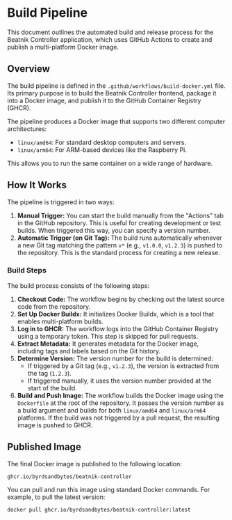 # Build Pipeline

This document outlines the automated build and release process for the Beatnik Controller application, which uses GitHub Actions to create and publish a multi-platform Docker image.

## Overview

The build pipeline is defined in the `.github/workflows/build-docker.yml` file. Its primary purpose is to build the Beatnik Controller frontend, package it into a Docker image, and publish it to the GitHub Container Registry (GHCR).

The pipeline produces a Docker image that supports two different computer architectures:

-   `linux/amd64`: For standard desktop computers and servers.
-   `linux/arm64`: For ARM-based devices like the Raspberry Pi.

This allows you to run the same container on a wide range of hardware.

## How It Works

The pipeline is triggered in two ways:

1.  **Manual Trigger:** You can start the build manually from the "Actions" tab in the GitHub repository. This is useful for creating development or test builds. When triggered this way, you can specify a version number.
2.  **Automatic Trigger (on Git Tag):** The build runs automatically whenever a new Git tag matching the pattern `v*` (e.g., `v1.0.0`, `v1.2.3`) is pushed to the repository. This is the standard process for creating a new release.

### Build Steps

The build process consists of the following steps:

1.  **Checkout Code:** The workflow begins by checking out the latest source code from the repository.
2.  **Set Up Docker Buildx:** It initializes Docker Buildx, which is a tool that enables multi-platform builds.
3.  **Log in to GHCR:** The workflow logs into the GitHub Container Registry using a temporary token. This step is skipped for pull requests.
4.  **Extract Metadata:** It generates metadata for the Docker image, including tags and labels based on the Git history.
5.  **Determine Version:** The version number for the build is determined:
    -   If triggered by a Git tag (e.g., `v1.2.3`), the version is extracted from the tag (`1.2.3`).
    -   If triggered manually, it uses the version number provided at the start of the build.
6.  **Build and Push Image:** The workflow builds the Docker image using the `Dockerfile` at the root of the repository. It passes the version number as a build argument and builds for both `linux/amd64` and `linux/arm64` platforms. If the build was not triggered by a pull request, the resulting image is pushed to GHCR.

## Published Image

The final Docker image is published to the following location:

`ghcr.io/byrdsandbytes/beatnik-controller`

You can pull and run this image using standard Docker commands. For example, to pull the latest version:

```bash
docker pull ghcr.io/byrdsandbytes/beatnik-controller:latest
```
